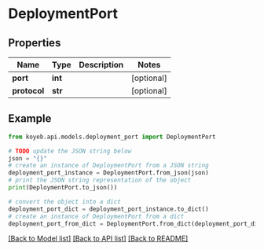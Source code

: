 # DeploymentPort


## Properties

Name | Type | Description | Notes
------------ | ------------- | ------------- | -------------
**port** | **int** |  | [optional] 
**protocol** | **str** |  | [optional] 

## Example

```python
from koyeb.api.models.deployment_port import DeploymentPort

# TODO update the JSON string below
json = "{}"
# create an instance of DeploymentPort from a JSON string
deployment_port_instance = DeploymentPort.from_json(json)
# print the JSON string representation of the object
print(DeploymentPort.to_json())

# convert the object into a dict
deployment_port_dict = deployment_port_instance.to_dict()
# create an instance of DeploymentPort from a dict
deployment_port_from_dict = DeploymentPort.from_dict(deployment_port_dict)
```
[[Back to Model list]](../README.md#documentation-for-models) [[Back to API list]](../README.md#documentation-for-api-endpoints) [[Back to README]](../README.md)


